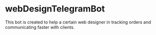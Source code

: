 # webDesignTelegramBot
This bot is created to help a certain web designer in tracking orders and communicating faster with clients.
